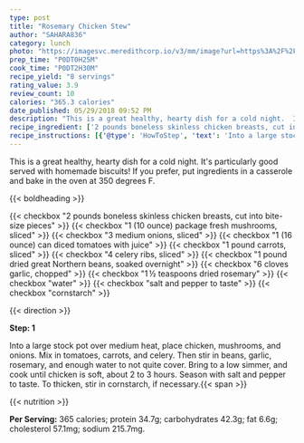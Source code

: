 ```yaml
---
type: post
title: "Rosemary Chicken Stew"
author: "SAHARA836"
category: lunch
photo: "https://imagesvc.meredithcorp.io/v3/mm/image?url=https%3A%2F%2Fimages.media-allrecipes.com%2Fuserphotos%2F506342.jpg"
prep_time: "P0DT0H25M"
cook_time: "P0DT2H30M"
recipe_yield: "8 servings"
rating_value: 3.9
review_count: 10
calories: "365.3 calories"
date_published: 05/29/2018 09:52 PM
description: "This is a great healthy, hearty dish for a cold night.  It's particularly good served with homemade biscuits! If you prefer, put ingredients in a casserole and bake in the oven at 350 degrees F."
recipe_ingredient: ['2 pounds boneless skinless chicken breasts, cut into bite-size pieces', '1 (10 ounce) package fresh mushrooms, sliced', '3 medium onions, sliced', '1 (16 ounce) can diced tomatoes with juice', '1 pound carrots, sliced', '4 celery ribs, sliced', '1 pound dried great Northern beans, soaked overnight', '6 cloves garlic, chopped', '1\u2009½ teaspoons dried rosemary', 'water', 'salt and pepper to taste', 'cornstarch']
recipe_instructions: [{'@type': 'HowToStep', 'text': 'Into a large stock pot over medium heat, place chicken, mushrooms, and onions. Mix in tomatoes, carrots, and celery. Then stir in beans, garlic, rosemary, and enough water to not quite cover. Bring to a low simmer, and cook until chicken is soft, about 2 to 3 hours. Season with salt and pepper to taste. To thicken, stir in cornstarch, if necessary.\n'}]
---
```


This is a great healthy, hearty dish for a cold night.  It's particularly good served with homemade biscuits! If you prefer, put ingredients in a casserole and bake in the oven at 350 degrees F. 

{{< boldheading >}}

{{< checkbox "2 pounds boneless skinless chicken breasts, cut into bite-size pieces" >}}
{{< checkbox "1 (10 ounce) package fresh mushrooms, sliced" >}}
{{< checkbox "3 medium onions, sliced" >}}
{{< checkbox "1 (16 ounce) can diced tomatoes with juice" >}}
{{< checkbox "1 pound carrots, sliced" >}}
{{< checkbox "4  celery ribs, sliced" >}}
{{< checkbox "1 pound dried great Northern beans, soaked overnight" >}}
{{< checkbox "6 cloves garlic, chopped" >}}
{{< checkbox "1 ½ teaspoons dried rosemary" >}}
{{< checkbox "water" >}}
{{< checkbox "salt and pepper to taste" >}}
{{< checkbox "cornstarch" >}}


{{< direction >}}

**Step: 1**

Into a large stock pot over medium heat, place chicken, mushrooms, and onions. Mix in tomatoes, carrots, and celery. Then stir in beans, garlic, rosemary, and enough water to not quite cover. Bring to a low simmer, and cook until chicken is soft, about 2 to 3 hours. Season with salt and pepper to taste. To thicken, stir in cornstarch, if necessary.{{< span >}}

{{< nutrition >}}

**Per Serving:** 365 calories; protein 34.7g; carbohydrates 42.3g; fat 6.6g; cholesterol 57.1mg; sodium 215.7mg.